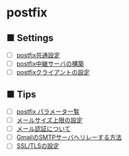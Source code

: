 # postfix

## ■ Settings
- [ ] [postfix共通設定](https://github.com/thetaru/memorandum/tree/master/OS/Linux/CentOS8/postfix/postfix_common)
- [ ] [postfix中継サーバの構築](https://github.com/thetaru/memorandum/tree/master/OS/Linux/CentOS8/postfix/postfix_server)
- [ ] [postfixクライアントの設定](https://github.com/thetaru/memorandum/tree/master/OS/Linux/CentOS8/postfix/postfix_client)
## ■ Tips
- [ ] [postfix パラメータ一覧](https://github.com/thetaru/memorandum/tree/master/OS/Linux/CentOS8/postfix/postfix_summary)
- [ ] [メールサイズ上限の設定]()
- [ ] [メール認証について](https://github.com/thetaru/memorandum/tree/master/OS/Linux/CentOS8/postfix/mail_auth)
- [ ] [GmailのSMTPサーバへリレーする方法]()
- [ ] [SSL/TLSの設定]()
